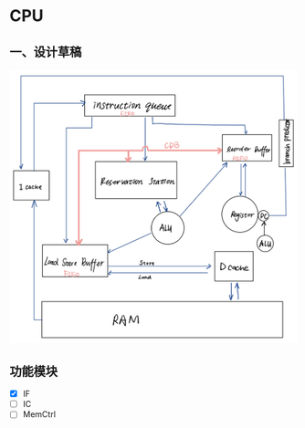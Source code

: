 # CPU

## 一、设计草稿
![assign](https://github.com/Jianglai-0023/CPU_Azure/blob/main/README.assets/IMG_1669.jpg)
## 功能模块
-[x] IF
-[ ] IC
-[ ] MemCtrl
